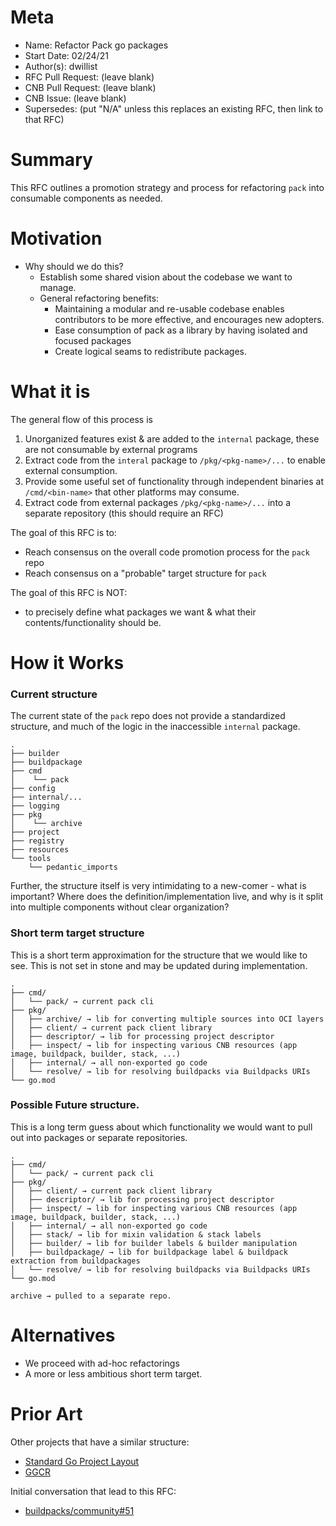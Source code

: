 # Meta

- Name: Refactor Pack go packages
- Start Date: 02/24/21
- Author(s): dwillist
- RFC Pull Request: (leave blank)
- CNB Pull Request: (leave blank)
- CNB Issue: (leave blank)
- Supersedes: (put "N/A" unless this replaces an existing RFC, then link to that RFC)

# Summary
[summary]: #summary

This RFC outlines a promotion strategy and process for refactoring `pack` into consumable components as needed.

# Motivation
[motivation]: #motivation

- Why should we do this?
    - Establish some shared vision about the codebase we want to manage.
    - General refactoring benefits: 
        - Maintaining a modular and re-usable codebase enables contributors to be more effective, and encourages new adopters.
        - Ease consumption of pack as a library by having isolated and focused packages
        - Create logical seams to redistribute packages.
    
# What it is
[what-it-is]: #what-it-is
The general flow of this process is
1) Unorganized features exist & are added to the `internal` package, these are not consumable by external programs
1) Extract code from the `interal` package to `/pkg/<pkg-name>/...` to enable external consumption.
1) Provide some useful set of functionality through independent binaries at `/cmd/<bin-name>` that other platforms may consume.
1) Extract code from external packages `/pkg/<pkg-name>/...` into a separate repository (this should require an RFC)

The goal of this RFC is to:
- Reach consensus on the overall code promotion process for the `pack` repo
- Reach consensus on a "probable" target structure for `pack`

The goal of this RFC is NOT:
- to precisely define what packages we want & what their contents/functionality should be.

# How it Works
[how-it-works]: #how-it-works

### Current structure
The current state of the `pack` repo does not provide a standardized structure, and much of the logic
in the inaccessible `internal` package.
```
.
├── builder
├── buildpackage
├── cmd
│    └── pack
├── config
├── internal/...
├── logging
├── pkg
│    └── archive
├── project
├── registry
├── resources
└── tools
    └── pedantic_imports
```

Further, the structure itself is very intimidating to a new-comer - what is important?
Where does the definition/implementation live, and why is it split into multiple components without clear organization?

### Short term target structure
This is a short term approximation for the structure that we would like to see. This is not set in stone
and may be updated during implementation. 

```
.
├── cmd/
│   └── pack/ → current pack cli
├── pkg/
│   ├── archive/ → lib for converting multiple sources into OCI layers
│   ├── client/ → current pack client library
│   ├── descriptor/ → lib for processing project descriptor
│   ├── inspect/ → lib for inspecting various CNB resources (app image, buildpack, builder, stack, ...)
│   ├── internal/ → all non-exported go code
│   └── resolve/ → lib for resolving buildpacks via Buildpacks URIs
└── go.mod
```

### Possible Future structure.
This is a long term guess about which functionality we would want to pull out into packages or separate repositories.

```
.
├── cmd/
│   └── pack/ → current pack cli
├── pkg/
│   ├── client/ → current pack client library
│   ├── descriptor/ → lib for processing project descriptor
│   ├── inspect/ → lib for inspecting various CNB resources (app image, buildpack, builder, stack, ...)
│   ├── internal/ → all non-exported go code
│   ├── stack/ → lib for mixin validation & stack labels
│   ├── builder/ → lib for builder labels & builder manipulation
│   ├── buildpackage/ → lib for buildpackage label & buildpack extraction from buildpackages
│   └── resolve/ → lib for resolving buildpacks via Buildpacks URIs
└── go.mod

archive → pulled to a separate repo.
```

# Alternatives
[alternatives]: #alternatives
- We proceed with ad-hoc refactorings
- A more or less ambitious short term target.

# Prior Art
[prior-art]: #prior-art
Other projects that have a similar structure:
- [Standard Go Project Layout](https://github.com/golang-standards/project-layout)
- [GGCR](https://github.com/google/go-containerregistry)

Initial conversation that lead to this RFC:
- [buildpacks/community#51](https://github.com/buildpacks/community/discussions/51)